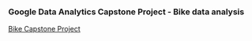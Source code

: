 ### Google Data Analytics Capstone Project - Bike data analysis

[Bike Capstone Project](bike-case-study.md)
